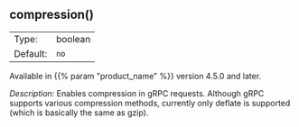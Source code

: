 ---
---
<!-- This file is under the copyright of Axoflow, and licensed under Apache License 2.0, except for using the Axoflow and AxoSyslog trademarks. -->

## compression()

|          |                            |
| -------- | -------------------------- |
| Type:    | boolean |
| Default: | `no` |

Available in {{% param "product_name" %}} version 4.5.0 and later.

*Description:* Enables compression in gRPC requests. Although gRPC supports various compression methods, currently only deflate is supported (which is basically the same as gzip).
